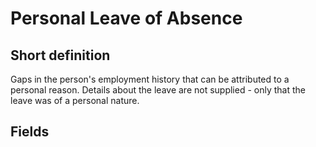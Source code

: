# Personal Leave of Absence
## Short definition
Gaps in the person's employment history that can be attributed to a personal reason. Details about the leave are not supplied - only that the leave was of a personal nature.
## Fields
